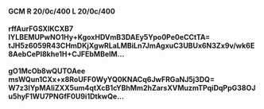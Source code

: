 #### GCM R 20/0c/400 L 20/0c/400
**rffAurFGSXlKCXB7**<br/>**lYLBEMUPwNO1Hy+KgoxHDVmB3DAEy5Ypo0Pe0eCCtTA=**<br/>**tJH5z6059R43CHmDKjXgwRLaLMBiLn7JmAgxuC3UBUx6N3Zx9v/wk6E8AebCePl8khe1H+CJFEbMBelM...**<br/><br/>
**gO1McOb8wQUTOAee**<br/>**msWQun1CXx+x8RoUFF0WyYQ0KNACq6JwFRGaNJ5j3DQ=**<br/>**W7z3IYpMAIiZXX5um4qtXcB1cYBhMm2hZarsXVMuzmTPqiDqPpG38OJu5hyF1WU7PNGfF0U9i1DtkwQe...**